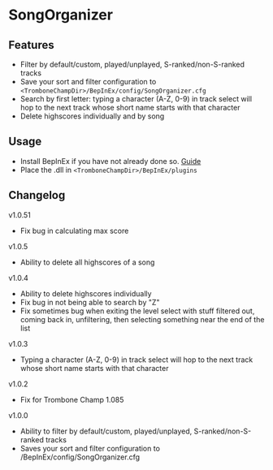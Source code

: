 # SongOrganizer

## Features
- Filter by default/custom, played/unplayed, S-ranked/non-S-ranked tracks
- Save your sort and filter configuration to `<TromboneChampDir>/BepInEx/config/SongOrganizer.cfg`
- Search by first letter: typing a character (A-Z, 0-9) in track select will hop to the next track whose short name starts with that character
- Delete highscores individually and by song

## Usage
- Install BepInEx if you have not already done so. [Guide](https://trombone.wiki/#/installing-mods)
- Place the .dll in `<TromboneChampDir>/BepInEx/plugins`

## Changelog
v1.0.51
- Fix bug in calculating max score

v1.0.5
- Ability to delete all highscores of a song

v1.0.4
- Ability to delete highscores individually
- Fix bug in not being able to search by "Z"
- Fix sometimes bug when exiting the level select with stuff filtered out, coming back in, unfiltering, then selecting something near the end of the list

v1.0.3
- Typing a character (A-Z, 0-9) in track select will hop to the next track whose short name starts with that character

v1.0.2
- Fix for Trombone Champ 1.085

v1.0.0
- Ability to filter by default/custom, played/unplayed, S-ranked/non-S-ranked tracks
- Saves your sort and filter configuration to <TromboneChampDir>/BepInEx/config/SongOrganizer.cfg
